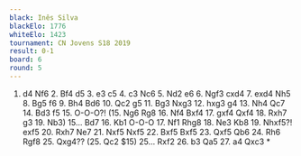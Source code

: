 ```yaml
---
black: Inês Silva
blackElo: 1776
whiteElo: 1423
tournament: CN Jovens S18 2019
result: 0-1
board: 6
round: 5
---
```


1. d4 Nf6 2. Bf4 d5 3. e3 c5 4. c3 Nc6 5. Nd2 e6 6. Ngf3 cxd4 7. exd4 Nh5 8. Bg5 f6 9. Bh4 Bd6 10. Qc2 g5 11. Bg3 Nxg3 12. hxg3 g4 13. Nh4 Qc7 14. Bd3 f5 15. O-O-O?! (15. Ng6 Rg8 16. Nf4 Bxf4 17. gxf4 Qxf4 18. Rxh7 g3 19. Nb3) 15... Bd7 16. Kb1 O-O-O 17. Nf1 Rhg8 18. Ne3 Kb8 19. Nhxf5?! exf5 20. Rxh7 Ne7 21. Nxf5 Nxf5 22. Bxf5 Bxf5 23. Qxf5 Qb6 24. Rh6 Rgf8 25. Qxg4?? (25. Qc2 $15) 25... Rxf2 26. b3 Qa5 27. a4 Qxc3 *
